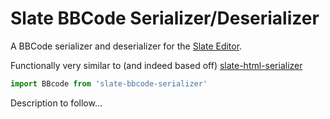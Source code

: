 # Slate BBCode Serializer/Deserializer

A BBCode serializer and deserializer for the [Slate Editor](http://slatejs.org).

Functionally very similar to (and indeed based off) [slate-html-serializer](https://github.com/ianstormtaylor/slate/blob/master/docs/reference/slate-html-serializer/index.md)

```js
import BBcode from 'slate-bbcode-serializer'
```

Description to follow...
